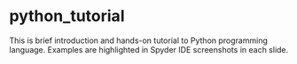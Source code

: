 # python_tutorial
This is brief introduction and hands-on tutorial to Python programming language. Examples are highlighted in Spyder IDE screenshots in each slide.
